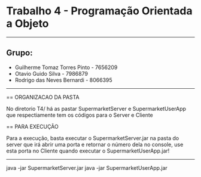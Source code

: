 # Trabalho 4 - Programação Orientada a Objeto

----------------------------------
Grupo:
----------------------------------

- Guilherme Tomaz Torres Pinto - 7656209
- Otavio Guido Silva - 7986879
- Rodrigo das Neves Bernardi - 8066395

----------------------------------

== ORGANIZACAO DA PASTA

No diretorio T4/ há  as pastar SupermarketServer e SupermarketUserApp que respectiamente tem os códigos para o Server e Cliente


== PARA EXECUÇÃO

Para a execução, basta executar o SupermarketServer.jar na pasta do server que irá abrir uma porta e retornar o número dela no console, use esta porta no Cliente quando executar o SupermarketUserApp.jar!

----------------------------------

  java -jar SupermarketServer.jar
  java -jar SupermarketUserApp.jar
